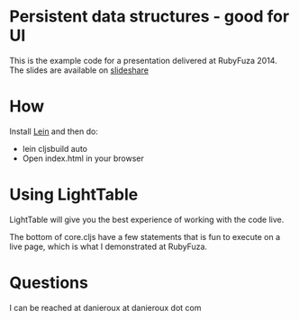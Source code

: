 # Persistent data structures - good for UI

This is the example code for a presentation delivered at RubyFuza 2014. The slides are available on [slideshare](http://www.slideshare.net/danieroux/rubyfuza-2014)

# How

Install [Lein](http://leiningen.org) and then do:

- lein cljsbuild auto
- Open index.html in your browser

# Using LightTable

LightTable will give you the best experience of working with the code live.

The bottom of core.cljs have a few statements that is fun to execute on a live page, which is what I demonstrated at RubyFuza.

# Questions

I can be reached at danieroux at danieroux dot com